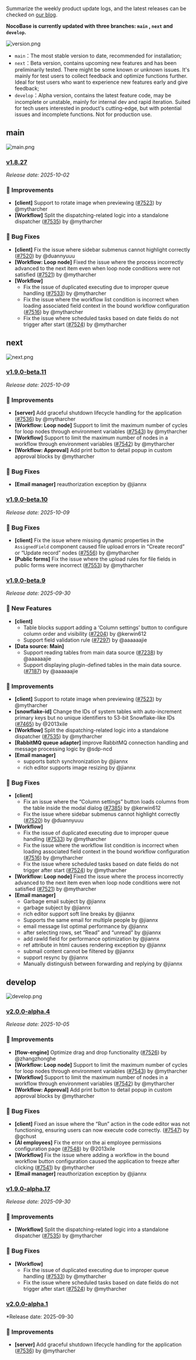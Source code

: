 Summarize the weekly product update logs, and the latest releases can be checked on [our blog](https://www.nocobase.com/en/blog/timeline).

**NocoBase is currently updated with three branches: `main` , `next` and `develop`.**

![version.png](https://static-docs.nocobase.com/ba5f04e27e99c625cb3822da5df07860.png)

* `main`：The most stable version to date, recommended for installation;
* `next`：Beta version, contains upcoming new features and has been preliminarily tested. There might be some known or unknown issues. It's mainly for test users to collect feedback and optimize functions further. Ideal for test users who want to experience new features early and give feedback;
* `develop`：Alpha version, contains the latest feature code, may be incomplete or unstable, mainly for internal dev and rapid iteration. Suited for tech users interested in product's cutting-edge, but with potential issues and incomplete functions. Not for production use.

## main

![main.png](https://static-docs.nocobase.com/47a3c71734c1d0f908b51f9ebd53c0ac.png)

### [v1.8.27](https://www.nocobase.com/en/blog/v1.8.27)

*Release date: 2025-10-02*

### 🚀 Improvements

- **[client]** Support to rotate image when previewing ([#7523](https://github.com/nocobase/nocobase/pull/7523)) by @mytharcher
- **[Workflow]** Split the dispatching-related logic into a standalone dispatcher ([#7535](https://github.com/nocobase/nocobase/pull/7535)) by @mytharcher

### 🐛 Bug Fixes

- **[client]** Fix the issue where sidebar submenus cannot highlight correctly ([#7520](https://github.com/nocobase/nocobase/pull/7520)) by @duannyuuu
- **[Workflow: Loop node]** Fixed the issue where the process incorrectly advanced to the next item even when loop node conditions were not satisfied ([#7521](https://github.com/nocobase/nocobase/pull/7521)) by @mytharcher
- **[Workflow]**
  - Fix the issue of duplicated executing due to improper queue handling ([#7533](https://github.com/nocobase/nocobase/pull/7533)) by @mytharcher
  - Fix the issue where the workflow list condition is incorrect when loading associated field context in the bound workflow configuration ([#7516](https://github.com/nocobase/nocobase/pull/7516)) by @mytharcher
  - Fix the issue where scheduled tasks based on date fields do not trigger after start ([#7524](https://github.com/nocobase/nocobase/pull/7524)) by @mytharcher

## next

![next.png](https://static-docs.nocobase.com/8ed17a0f08cc585018f6de6c8b13947d.png)

### [v1.9.0-beta.11](https://www.nocobase.com/en/blog/v1.9.0-beta.11)

*Release date: 2025-10-09*

### 🚀 Improvements

* **[server]** Add graceful shutdown lifecycle handling for the application ([#7536](https://github.com/nocobase/nocobase/pull/7536)) by @mytharcher
* **[Workflow: Loop node]** Support to limit the maximum number of cycles for loop nodes through environment variables ([#7543](https://github.com/nocobase/nocobase/pull/7543)) by @mytharcher
* **[Workflow]** Support to limit the maximum number of nodes in a workflow through environment variables ([#7542](https://github.com/nocobase/nocobase/pull/7542)) by @mytharcher
* **[Workflow: Approval]** Add print button to detail popup in custom approval blocks by @mytharcher

### 🐛 Bug Fixes

* **[Email manager]** reauthorization exception by @jiannx

### [v1.9.0-beta.10](https://www.nocobase.com/en/blog/v1.9.0-beta.10)

*Release date: 2025-10-09*

### 🐛 Bug Fixes

* **[client]** Fix the issue where missing dynamic properties in the `AssignedField` component caused file upload errors in “Create record” or “Update record” nodes ([#7556](https://github.com/nocobase/nocobase/pull/7556)) by @mytharcher
* **[Public forms]** Fix the issue where the upload rules for file fields in public forms were incorrect ([#7553](https://github.com/nocobase/nocobase/pull/7553)) by @mytharcher

### [v1.9.0-beta.9](https://www.nocobase.com/en/blog/v1.9.0-beta.9)

*Release date: 2025-09-30*

### 🎉 New Features

* **[client]**
  * Table blocks support adding a ‘Column settings’ button to configure column order and visibility ([#7204](https://github.com/nocobase/nocobase/pull/7204)) by @kerwin612
  * Support field validation rule ([#7297](https://github.com/nocobase/nocobase/pull/7297)) by @aaaaaajie
* **[Data source: Main]**
  * Support reading tables from main data source ([#7238](https://github.com/nocobase/nocobase/pull/7238)) by @aaaaaajie
  * Support displaying plugin-defined tables in the main data source. ([#7187](https://github.com/nocobase/nocobase/pull/7187)) by @aaaaaajie

### 🚀 Improvements

* **[client]** Support to rotate image when previewing ([#7523](https://github.com/nocobase/nocobase/pull/7523)) by @mytharcher
* **[snowflake-id]** Change the IDs of system tables with auto-increment primary keys but no unique identifiers to 53-bit Snowflake-like IDs ([#7465](https://github.com/nocobase/nocobase/pull/7465)) by @2013xile
* **[Workflow]** Split the dispatching-related logic into a standalone dispatcher ([#7535](https://github.com/nocobase/nocobase/pull/7535)) by @mytharcher
* **[RabbitMQ queue adapter]** improve RabbitMQ connection handling and message processing logic by @sdp-ncd
* **[Email manager]**
  * supports batch synchronization by @jiannx
  * rich editor supports image resizing by @jiannx

### 🐛 Bug Fixes

* **[client]**
  * Fix an issue where the “Column settings” button loads columns from the table inside the modal dialog ([#7385](https://github.com/nocobase/nocobase/pull/7385)) by @kerwin612
  * Fix the issue where sidebar submenus cannot highlight correctly ([#7520](https://github.com/nocobase/nocobase/pull/7520)) by @duannyuuu
* **[Workflow]**
  * Fix the issue of duplicated executing due to improper queue handling ([#7533](https://github.com/nocobase/nocobase/pull/7533)) by @mytharcher
  * Fix the issue where the workflow list condition is incorrect when loading associated field context in the bound workflow configuration ([#7516](https://github.com/nocobase/nocobase/pull/7516)) by @mytharcher
  * Fix the issue where scheduled tasks based on date fields do not trigger after start ([#7524](https://github.com/nocobase/nocobase/pull/7524)) by @mytharcher
* **[Workflow: Loop node]** Fixed the issue where the process incorrectly advanced to the next item even when loop node conditions were not satisfied ([#7521](https://github.com/nocobase/nocobase/pull/7521)) by @mytharcher
* **[Email manager]**
  * Garbage email subject by @jiannx
  * garbage subject by @jiannx
  * rich editor support soft line breaks by @jiannx
  * Supports the same email for multiple people by @jiannx
  * email message list optimal performance by @jiannx
  * after selecting rows, set “Read” and “unread” by @jiannx
  * add rawId field for performance optimization by @jiannx
  * ref attribute in html causes rendering exception by @jiannx
  * submail content cannot be filtered by @jiannx
  * support resync by @jiannx
  * Manually distinguish between forwarding and replying by @jiannx

## develop

![develop.png](https://static-docs.nocobase.com/7fcdd9456a17286d8a439eee52bcb8d2.png)

### [v2.0.0-alpha.4](https://www.nocobase.com/en/blog/v2.0.0-alpha.4)

*Release date: 2025-10-05*

### 🚀 Improvements

* **[flow-engine]** Optimize drag and drop functionality ([#7526](https://github.com/nocobase/nocobase/pull/7526)) by @zhangzhonghe
* **[Workflow: Loop node]** Support to limit the maximum number of cycles for loop nodes through environment variables ([#7543](https://github.com/nocobase/nocobase/pull/7543)) by @mytharcher
* **[Workflow]** Support to limit the maximum number of nodes in a workflow through environment variables ([#7542](https://github.com/nocobase/nocobase/pull/7542)) by @mytharcher
* **[Workflow: Approval]** Add print button to detail popup in custom approval blocks by @mytharcher

### 🐛 Bug Fixes

* **[client]** Fixed an issue where the “Run” action in the code editor was not functioning, ensuring users can now execute code correctly. ([#7547](https://github.com/nocobase/nocobase/pull/7547)) by @gchust
* **[AI employees]** Fix the error on the ai employee permissions configuration page ([#7548](https://github.com/nocobase/nocobase/pull/7548)) by @2013xile
* **[Workflow]** Fix the issue where adding a workflow in the bound workflow button configuration caused the application to freeze after clicking ([#7541](https://github.com/nocobase/nocobase/pull/7541)) by @mytharcher
* **[Email manager]** reauthorization exception by @jiannx

### [v1.9.0-alpha.17](https://www.nocobase.com/en/blog/v1.9.0-alpha.17)

*Release date: 2025-09-30*

### 🚀 Improvements

* **[Workflow]** Split the dispatching-related logic into a standalone dispatcher ([#7535](https://github.com/nocobase/nocobase/pull/7535)) by @mytharcher

### 🐛 Bug Fixes

* **[Workflow]**
  * Fix the issue of duplicated executing due to improper queue handling ([#7533](https://github.com/nocobase/nocobase/pull/7533)) by @mytharcher
  * Fix the issue where scheduled tasks based on date fields do not trigger after start ([#7524](https://github.com/nocobase/nocobase/pull/7524)) by @mytharcher

### [v2.0.0-alpha.1](https://www.nocobase.com/en/blog/v2.0.0-alpha.1)

*Release date: 2025-09-30

### 🚀 Improvements

- **[server]** Add graceful shutdown lifecycle handling for the application ([#7536](https://github.com/nocobase/nocobase/pull/7536)) by @mytharcher
